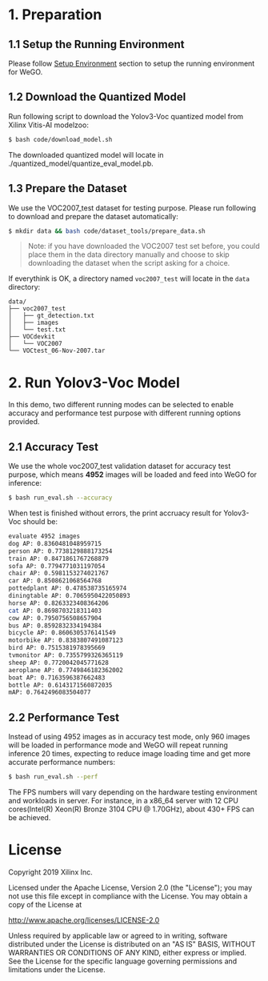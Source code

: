 # 1. Preparation

## 1.1 Setup the Running Environment
Please follow [Setup Environment](https://github.com/Xilinx/Vitis-AI/tree/master/demo/WeGO#environment-setup) section to setup the running environment for WeGO.

## 1.2 Download the Quantized Model
Run following script to download the Yolov3-Voc quantized model from Xilinx Vitis-AI modelzoo:
```bash
$ bash code/download_model.sh
```
The downloaded quantized model will locate in ./quantized_model/quantize_eval_model.pb.

## 1.3 Prepare the Dataset

We use the VOC2007_test dataset for testing purpose. Please run following to download and prepare the dataset automatically:

```bash
$ mkdir data && bash code/dataset_tools/prepare_data.sh
```

> Note: if you have downloaded the VOC2007 test set before, you could place them in the data directory manually and choose to skip downloading the dataset when the script asking for a choice.

If everythink is OK, a directory named `voc2007_test` will locate in the `data` directory:

```
data/
├── voc2007_test
│   ├── gt_detection.txt
│   ├── images
│   └── test.txt
├── VOCdevkit
│   └── VOC2007
└── VOCtest_06-Nov-2007.tar
```



# 2. Run Yolov3-Voc Model

In this demo, two different running modes can be selected to enable accuracy and performance test purpose with different running options provided.

## 2.1 Accuracy Test

We use the whole voc2007_test validation dataset for accuracy test purpose, which means **4952** images will be loaded and feed into WeGO for inference:

```bash
$ bash run_eval.sh --accuracy
```

When test is finished without errors, the print accruacy result for Yolov3-Voc should be:

```bash
evaluate 4952 images
dog AP: 0.8360481048959715
person AP: 0.7738129888173254
train AP: 0.8471861767268879
sofa AP: 0.7794771031197054
chair AP: 0.5981153274021767
car AP: 0.8508621068564768
pottedplant AP: 0.478538735165974
diningtable AP: 0.7065950422050893
horse AP: 0.8263323408364206
cat AP: 0.8698703218311403
cow AP: 0.7950756508657904
bus AP: 0.8592832334194384
bicycle AP: 0.8606305376141549
motorbike AP: 0.8383807491087123
bird AP: 0.7515381978395669
tvmonitor AP: 0.7355799326365119
sheep AP: 0.7720042045771628
aeroplane AP: 0.7749846182362002
boat AP: 0.7163596387662483
bottle AP: 0.6143171560872035
mAP: 0.7642496083504077
```

## 2.2 Performance Test

Instead of using 4952 images as in accuracy test mode, only 960 images will be loaded in performance mode and WeGO will repeat running inference 20 times, expecting to reduce image loading time and get more accurate performance numbers:

```bash
$ bash run_eval.sh --perf
```

The FPS numbers will vary depending on the hardware testing environment and workloads in server. For instance, in a x86_64 server with 12 CPU cores(Intel(R) Xeon(R) Bronze 3104 CPU @ 1.70GHz), about 430+ FPS can be achieved. 


# License

Copyright 2019 Xilinx Inc.

Licensed under the Apache License, Version 2.0 (the "License"); you may not use this file except in compliance with the License. You may obtain a copy of the License at

http://www.apache.org/licenses/LICENSE-2.0

Unless required by applicable law or agreed to in writing, software distributed under the License is distributed on an "AS IS" BASIS, WITHOUT WARRANTIES OR CONDITIONS OF ANY KIND, either express or implied. See the License for the specific language governing permissions and limitations under the License.
